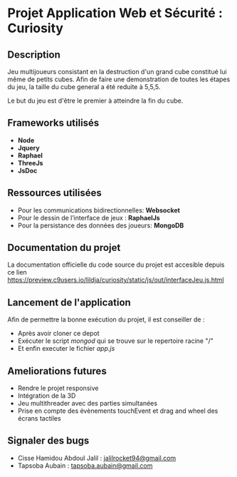 # Projet Application Web et Sécurité : Curiosity

## Description
Jeu multijoueurs consistant en la destruction d'un grand cube constitué lui même de petits cubes. Afin de faire une demonstration de toutes les étapes du jeu,
la taille du cube general a été reduite à 5,5,5.

Le but du jeu est d'être le premier à atteindre la fin du cube.


## Frameworks utilisés  

* __Node__  
* __Jquery__
* __Raphael__  
* __ThreeJs__
* __JsDoc__

## Ressources utilisées

* Pour les communications bidirectionnelles: __Websocket__
* Pour le dessin de l’interface de jeux : __RaphaelJs__
* Pour la persistance des données des joueurs: __MongoDB__

## Documentation du projet 
La documentation officielle du code source du projet est accesible depuis ce lien  <https://preview.c9users.io/lildja/curiosity/static/js/out/interfaceJeu.js.html>

## Lancement de l'application
Afin de permettre la bonne exécution du projet, il est conseiller de :

* Après avoir cloner ce depot
* Exécuter le script *mongod* qui se trouve sur le repertoire racine "/" 
* Et enfin executer le fichier *app.js*

## Ameliorations futures
* Rendre le projet responsive
* Intégration de la 3D 
* Jeu multithreader avec des parties simultanées
* Prise en compte des évènements touchEvent et drag and wheel des écrans tactiles

## Signaler des bugs 
* Cisse Hamidou Abdoul Jalil : jalilrocket94@gmail.com
* Tapsoba Aubain : tapsoba.aubain@gmail.com